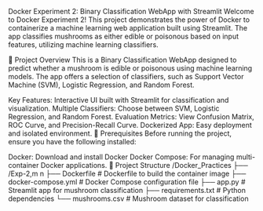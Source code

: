 Docker Experiment 2: Binary Classification WebApp with Streamlit
Welcome to Docker Experiment 2! This project demonstrates the power of Docker to containerize a machine learning web application built using Streamlit. The app classifies mushrooms as either edible or poisonous based on input features, utilizing machine learning classifiers.

🚀 Project Overview
This is a Binary Classification WebApp designed to predict whether a mushroom is edible or poisonous using machine learning models. The app offers a selection of classifiers, such as Support Vector Machine (SVM), Logistic Regression, and Random Forest.

Key Features:
Interactive UI built with Streamlit for classification and visualization.
Multiple Classifiers: Choose between SVM, Logistic Regression, and Random Forest.
Evaluation Metrics: View Confusion Matrix, ROC Curve, and Precision-Recall Curve.
Dockerized App: Easy deployment and isolated environment.
📝 Prerequisites
Before running the project, ensure you have the following installed:

Docker: Download and install Docker
Docker Compose: For managing multi-container Docker applications.
📂 Project Structure
/Docker_Practices
├── /Exp-2,m n 
    ├── Dockerfile                 # Dockerfile to build the container image
    ├── docker-compose.yml         # Docker Compose configuration file
    ├── app.py                     # Streamlit app for mushroom classification
    ├── requirements.txt           # Python dependencies
    └── mushrooms.csv              # Mushroom dataset for classification
